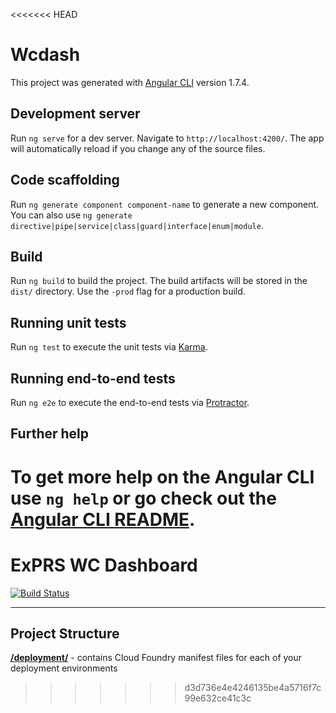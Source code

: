 <<<<<<< HEAD
# Wcdash

This project was generated with [Angular CLI](https://github.com/angular/angular-cli) version 1.7.4.

## Development server

Run `ng serve` for a dev server. Navigate to `http://localhost:4200/`. The app will automatically reload if you change any of the source files.

## Code scaffolding

Run `ng generate component component-name` to generate a new component. You can also use `ng generate directive|pipe|service|class|guard|interface|enum|module`.

## Build

Run `ng build` to build the project. The build artifacts will be stored in the `dist/` directory. Use the `-prod` flag for a production build.

## Running unit tests

Run `ng test` to execute the unit tests via [Karma](https://karma-runner.github.io).

## Running end-to-end tests

Run `ng e2e` to execute the end-to-end tests via [Protractor](http://www.protractortest.org/).

## Further help

To get more help on the Angular CLI use `ng help` or go check out the [Angular CLI README](https://github.com/angular/angular-cli/blob/master/README.md).
=======
# ExPRS WC Dashboard

<!-- shields -->

[![Build Status](https://shields.lmig.com/bamboo/tests/CICRPA/EWD.svg?style=flat-square)](https://forge.lmig.com/builds/browse/CICRPA-EWD)<!-- /shields -->

---

## Project Structure

**[/deployment/](./deployment/)** - contains Cloud Foundry manifest files for each of your deployment environments
>>>>>>> d3d736e4e4246135be4a5716f7c99e632ce41c3c
